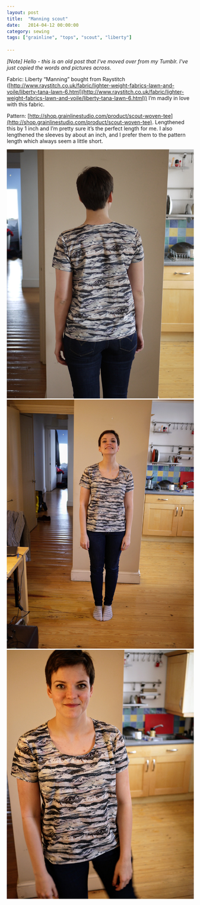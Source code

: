 ```yaml
---
layout: post
title:  "Manning scout"
date:   2014-04-12 00:00:00
category: sewing
tags: ["grainline", "tops", "scout", "liberty"]

---
```

_[Note] Hello - this is an old post that I've moved over from my Tumblr. I've just copied the words and pictures across._

Fabric: Liberty “Manning” bought from Raystitch ([http://www.raystitch.co.uk/fabric/lighter-weight-fabrics-lawn-and-voile/liberty-tana-lawn-6.html](http://www.raystitch.co.uk/fabric/lighter-weight-fabrics-lawn-and-voile/liberty-tana-lawn-6.html)) I’m madly in love with this fabric.

Pattern: [http://shop.grainlinestudio.com/product/scout-woven-tee](http://shop.grainlinestudio.com/product/scout-woven-tee). Lengthened this by 1 inch and I’m pretty sure it’s the perfect length for me. I also lengthened the sleeves by about an inch, and I prefer them to the pattern length which always seem a little short.

![Manning Scout](/assets/img/sewing/manning.1.jpg)
![Manning Scout](/assets/img/sewing/manning.2.jpg)
![Manning Scout](/assets/img/sewing/manning.3.jpg)
